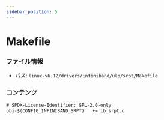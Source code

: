 ```yaml
---
sidebar_position: 5
---
```

# Makefile

### ファイル情報

- パス: `linux-v6.12/drivers/infiniband/ulp/srpt/Makefile`

### コンテンツ

```txt
# SPDX-License-Identifier: GPL-2.0-only
obj-$(CONFIG_INFINIBAND_SRPT)	+= ib_srpt.o

```
